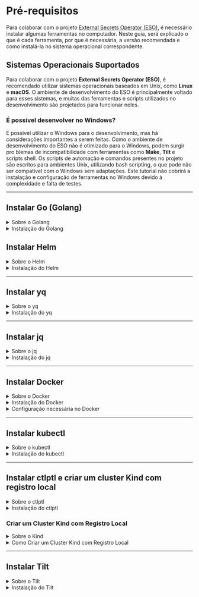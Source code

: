 # Pré-requisitos

Para colaborar com o projeto [External Secrets Operator (ESO)](https://external-secrets.io/latest/), é necessário instalar algumas ferramentas no computador. Neste guia, será explicado o que é cada ferramenta, por que é necessária, a versão recomendada e como instalá-la no sistema operacional correspondente.

## Sistemas Operacionais Suportados

Para colaborar com o projeto **External Secrets Operator (ESO)**, é recomendado utilizar sistemas operacionais baseados em Unix, como **Linux** e **macOS**. O ambiente de desenvolvimento do ESO é principalmente voltado para esses sistemas, e muitas das ferramentas e scripts utilizados no desenvolvimento são projetados para funcionar neles.

### É possível desenvolver no Windows?

É possível utilizar o Windows para o desenvolvimento, mas há considerações importantes a serem feitas. Como o ambiente de desenvolvimento do ESO não é otimizado para o Windows, podem surgir pro   blemas de incompatibilidade com ferramentas como **Make**, **Tilt** e scripts shell. Os scripts de automação e comandos presentes no projeto são escritos para ambientes Unix, utilizando bash scripting, o que pode não ser compatível com o Windows sem adaptações. Este tutorial não cobrirá a instalação e configuração de ferramentas no Windows devido à complexidade e falta de testes.

---

## Instalar Go (Golang)

<details>
  <summary>Sobre o Golang</summary>
  <h3> O que é Go?</h3>
  <p> Go, também conhecido como Golang, é uma linguagem de programação criada pelo Google. É conhecida por ser eficiente, fácil de aprender e excelente para desenvolver aplicativos rápidos e escaláveis.</p>
  <h3> Por que é necessário Go?</h3>
  <p> No projeto <strong>External Secrets Operator</strong>, Go é utilizado para desenvolver partes fundamentais do código. É necessário para compilar, executar e contribuir com o código-fonte do projeto.</p>
</details>

<details>
  <summary>Instalação do Golang</summary>
  <h3> Versão Necessária</h3>
  <p><strong>Versão mínima:</strong> Go 1.20 ou superior.</p>
  <p><strong>Versão recomendada:</strong> Go 1.23.3</p>
  <blockquote> Durante o desenvolvimento deste guia, a versão mais recente do Go é a <strong>1.23.3</strong>, a qual funcionou perfeitamente com o projeto <strong>External Secrets Operator</strong>. Versões anteriores apresentaram falhas nos testes da aplicação. Antes de testar o projeto, verifique sua versão do Go.</blockquote>

  <h3> Como Instalar Go</h3>

  <details>
    <summary>Instalação no Linux</summary>
    <h3>1. Baixar o arquivo de instalação do Go:</h3>
    <p>Acesse o site oficial ou use o comando abaixo:</p>
    <pre><code>wget https://golang.org/dl/go1.23.3.linux-amd64.tar.gz</pre></code>
    <h3>2. Remover instalações anteriores do Go:</h3>
    <pre><code>sudo rm -rf /usr/local/go</pre></code>
    <h3>3. Extrair o novo arquivo do Go para `/usr/local`:</h3>
    <pre><code>sudo tar -C /usr/local -xzf go1.23.3.linux-amd64.tar.gz</pre></code>
    <h3>4. Atualizar o PATH adicionando `/usr/local/go/bin`:</h3>
    <p>Edite o arquivo `~/.profile` ou `/etc/profile` e adicione:</p>
    <pre><code>export PATH=$PATH:/usr/local/go/bin</pre></code>
    <p>Ou execute diretamente no terminal para a sessão atual:</p>
    <pre><code>export PATH=$PATH:/usr/local/go/bin</pre></code>
    <h3>5. Aplicar as alterações do PATH imediatamente:</h3>
    <pre><code>source ~/.profile</pre></code>
    <h3>6. Verificar a instalação do Go e se está na versão suportada:</h3>
    <pre><code>go version</pre></code>
    <blockquote><strong>Nota:</strong> Para Debian/Ubuntu, é possível instalar o Go utilizando o Snap:
    <pre><code>sudo snap install --classic go</pre></code></blockquote>
  </details>

<details>
  <summary>Instalação no macOS</summary>
  <h3>1. Baixar o arquivo de instalação do Go:</h3>
  <a href="https://go.dev/dl/go1.23.3.darwin-arm64.pkg">Apple macOS (ARM64), macOS 11 ou superior</a>
  <a href="https://go.dev/dl/go1.23.3.darwin-amd64.pkg">Apple macOS (Intel), macOS 10.15 ou superior</a>
  <h3>2. Executar o arquivo baixado e seguir as instruções de instalação.</h3>
  <p>O pacote instala a distribuição do Go em `/usr/local/go`. O instalador deve adicionar o diretório `/usr/local/go/bin` à variável de ambiente `PATH`. Pode ser necessário reiniciar qualquer sessão aberta do Terminal para que a alteração entre em vigor.</p>
  <h3>3. Verificar a instalação do Go e se está na versão suportada:</h3>
  <pre><code>go version</pre></code>
</details>

<p>Quaisquer dúvidas ou problemas com a instalação do Go, consulte a <a href="https://go.dev/doc/install">documentação oficial</a>.</p>

</details>

## Instalar Helm

<details>
  <summary>Sobre o Helm</summary>
  <h3>O que é o Helm?</h3>
  <p>O Helm é um gerenciador de pacotes para Kubernetes, a plataforma que automatiza a implantação, escalonamento e gerenciamento de aplicativos em contêineres.</p>
  
  <h3>Por que é necessário o Helm?</h3>
  <p>No projeto <strong>External Secrets Operator</strong>, o Helm é utilizado para simplificar a instalação e gerenciamento de aplicações dentro do Kubernetes, automatizando processos complexos de configuração e implantação.</p>
</details>

<details>
  <summary>Instalação do Helm</summary>
  <h3>Versão Necessária</h3>
  <p><strong>Versão recomendada:</strong> Helm 3 (versão mais recente do Helm 3).</p>
  <h3>Como Instalar o Helm</h3>

  <details>
    <summary>Instalação no Linux</summary>
    <h3>1. Baixar o script de instalação:</h3>
    <pre><code>curl -fsSL -o get_helm.sh https://raw.githubusercontent.com/helm/helm/main/scripts/get-helm-3</code></pre>
    <h3>2. Tornar o script executável:</h3>
    <pre><code>chmod 700 get_helm.sh</code></pre>
    <h3>3. Executar o script de instalação:</h3>
    <pre><code>./get_helm.sh</code></pre>
    <h3>4. Verificar a instalação do Helm:</h3>
    <pre><code>helm version</code></pre>
  </details>

  <details>
    <summary>Instalação no macOS</summary>
    <h3>1. Usando o Homebrew:</h3>
    <pre><code>brew install helm</code></pre>
    <h3>2. Verificar a instalação do Helm:</h3>
    <pre><code>helm version</code></pre>
  </details>

  <p>Para outras opções de instalação e mais detalhes, consulte o <a href="https://helm.sh/docs/intro/install/">guia oficial de instalação do Helm</a>.</p>
</details>

---

## Instalar yq

<details>
  <summary>Sobre o yq</summary>
  <h3>O que é o yq?</h3>
  <p>O yq é uma ferramenta de linha de comando para ler, manipular e escrever arquivos YAML, amplamente utilizados para configurações.</p>
  
  <h3>Por que é necessário o yq?</h3>
  <p>No projeto <strong>External Secrets Operator</strong>, o yq é utilizado para automatizar a edição de arquivos de configuração YAML, facilitando ajustes e implementações.</p>
</details>

<details>
  <summary>Instalação do yq</summary>
  <h3>Versão Necessária</h3>
  <p><strong>Versão recomendada:</strong> yq v4.44.3 ou superior.</p>

  <h3>Como Instalar o yq</h3>

  <details>
    <summary>Instalação no Linux</summary>
    <h3>1. Baixar o binário do yq:</h3>
    <pre><code>wget https://github.com/mikefarah/yq/releases/download/v4.44.3/yq_linux_amd64.tar.gz</code></pre>
    <h3>2. Extrair o arquivo baixado:</h3>
    <pre><code>tar xvf yq_linux_amd64.tar.gz</code></pre>
    <h3>3. Mover o binário para <code>/usr/local/bin</code> e tornar executável:</h3>
    <pre><code>sudo mv yq_linux_amd64 /usr/local/bin/yq</code></pre>
    <pre><code>sudo chmod +x /usr/local/bin/yq</code></pre>
    <h3>4. Verificar a instalação do yq:</h3>
    <pre><code>yq --version</code></pre>
    <blockquote>
      <strong>Alternativa:</strong> Caso encontre problemas, instale via Snap:
      <pre><code>sudo snap install yq</code></pre>
    </blockquote>
  </details>

  <details>
    <summary>Instalação no macOS</summary>
    <h3>1. Usando o Homebrew:</h3>
    <pre><code>brew install yq</code></pre>
    <h3>2. Verificar a instalação do yq:</h3>
    <pre><code>yq --version</code></pre>
  </details>

  <p>Para outras opções de instalação e mais detalhes, consulte o <a href="https://github.com/mikefarah/yq">repositório oficial do yq</a>.</p>
</details>

---

## Instalar jq

<details>
  <summary>Sobre o jq</summary>
  <h3>O que é o jq?</h3>
  <p>O jq é uma ferramenta de linha de comando para processar e manipular dados em formato JSON.</p>
  
  <h3>Por que é necessário o jq?</h3>
  <p>No projeto <strong>External Secrets Operator</strong>, o jq é essencial para trabalhar com dados JSON, permitindo filtrar e transformar informações de forma eficiente.</p>
</details>

<details>
  <summary>Instalação do jq</summary>
  <h3>Versão Necessária</h3>
  <p><strong>Versão recomendada:</strong> jq 1.6 ou superior.</p>

  <h3>Como Instalar o jq</h3>

  <details>
    <summary>Instalação no Linux</summary>
    <h3>1. Para Debian/Ubuntu:</h3>
    <pre><code>sudo apt-get install jq</code></pre>
    <h3>2. Para Fedora:</h3>
    <pre><code>sudo dnf install jq</code></pre>
    <h3>3. Verificar a instalação do jq:</h3>
    <pre><code>jq --version</code></pre>
  </details>

  <details>
    <summary>Instalação no macOS</summary>
    <h3>1. Usando o Homebrew:</h3>
    <pre><code>brew install jq</code></pre>
    <h3>2. Verificar a instalação do jq:</h3>
    <pre><code>jq --version</code></pre>
  </details>

  <p>Para outras opções de instalação e mais detalhes, consulte o <a href="https://stedolan.github.io/jq/">site oficial do jq</a>.</p>
</details>


---

## Instalar Docker

<details>
  <summary>Sobre o Docker</summary>
  <h3>O que é o Docker?</h3>
  <p>O Docker é uma plataforma que permite criar, implantar e executar aplicativos em contêineres. Os contêineres permitem empacotar uma aplicação com todas as suas dependências em uma unidade padrão para desenvolvimento e implantação.</p>
  
  <h3>Por que é necessário o Docker?</h3>
  <p>No projeto <strong>External Secrets Operator</strong>, o Docker é usado para criar imagens de contêineres e executar serviços em ambientes isolados. É essencial para o desenvolvimento, teste e implantação da aplicação dentro de um ambiente Kubernetes.</p>
</details>

<details>
  <summary>Instalação do Docker</summary>
  <h3>Como Instalar o Docker</h3>

  <details>
    <summary>Instalação no Linux</summary>
    <h3>1. Atualizar os pacotes existentes:</h3>
    <pre><code>sudo apt-get update</code></pre>
    <h3>2. Instalar pacotes necessários:</h3>
    <code>sudo apt-get install \
                ca-certificates \
                curl \
                gnupg \
                lsb-release</code>
    <h3>3. Adicionar a chave GPG oficial do Docker:</h3>
    <pre><code>curl -fsSL https://download.docker.com/linux/ubuntu/gpg | sudo gpg --dearmor -o /usr/share/keyrings/docker-archive-keyring.gpg</code></pre>
    <h3>4. Adicionar o repositório do Docker:</h3>
    <pre><code>echo \
"deb [arch=$(dpkg --print-architecture) signed-by=/usr/share/keyrings/docker-archive-keyring.gpg] \
https://download.docker.com/linux/ubuntu \
$(lsb_release -cs) stable" | sudo tee /etc/apt/sources.list.d/docker.list > /dev/null
</code></pre>
    <h3>5. Instalar o Docker Engine:</h3>
    <pre><code>sudo apt-get update
sudo apt-get install docker-ce docker-ce-cli containerd.io</code></pre>
    <h3>6. Verificar a instalação do Docker:</h3>
    <pre><code>sudo docker run hello-world</code></pre>
  </details>

  <details>
    <summary>Instalação no macOS</summary>
    <h3>1. Baixar o Docker Desktop para macOS:</h3>
    <p>Acesse o site oficial e baixe o Docker Desktop:</p>
    <ul>
      <li><a href="https://desktop.docker.com/mac/stable/amd64/Docker.dmg">Docker Desktop para Mac com Intel Chip</a></li>
      <li><a href="https://desktop.docker.com/mac/stable/arm64/Docker.dmg">Docker Desktop para Mac com Apple Chip (M1)</a></li>
    </ul>
    <h3>2. Instalar o Docker Desktop:</h3>
    <ol>
      <li>Abra o arquivo <code>Docker.dmg</code>.</li>
      <li>Arraste o ícone do Docker para a pasta <code>Applications</code>.</li>
      <li>Inicie o Docker Desktop a partir da pasta <code>Applications</code>.</li>
    </ol>
    <h3>3. Verificar a instalação do Docker:</h3>
    <pre><code>docker --version</code></pre>
  </details>

  <p>Para outras opções de instalação e mais detalhes, consulte a <a href="https://docs.docker.com/get-docker/">documentação oficial do Docker</a>.</p>
</details>

<details>
  <summary>Configuração necessária no Docker</summary>
  <h3>Configurar Docker para Uso sem Root</h3>
  <p>Por padrão, o Docker requer privilégios de superusuário (root) para executar. Para facilitar o uso, é recomendado adicionar o usuário atual ao grupo <code>docker</code> para executar comandos sem <code>sudo</code>.</p>

  <details>
    <summary>Passos para configurar o Docker sem root no Linux</summary>
    <h3>1. Criar o grupo docker (se não existir):</h3>
    <pre><code>sudo groupadd docker</code></pre>
    <h3>2. Adicionar o usuário atual ao grupo docker:</h3>
    <pre><code>sudo usermod -aG docker $USER</code></pre>
    <h3>3. Aplicar as alterações de grupo sem fazer logout:</h3>
    <pre><code>newgrp docker</code></pre>
    <h3>4. Verificar se é possível executar o Docker sem sudo:</h3>
    <pre><code>docker run hello-world</code></pre>
    <p>Se o comando funcionar sem erros, a configuração foi bem-sucedida.</p>
  </details>
</details>

---

## Instalar kubectl

<details>
  <summary>Sobre o kubectl</summary>
  <h3>O que é o kubectl?</h3>
  <p>O <strong>kubectl</strong> é a ferramenta de linha de comando para gerenciar clusters Kubernetes. Permite executar comandos no cluster, gerenciar recursos e depurar aplicações.</p>
  <h3>Por que é necessário o kubectl?</h3>
  <p>No projeto <strong>External Secrets Operator</strong>, o kubectl é usado para interagir com o cluster Kubernetes local ou remoto, aplicar configurações e verificar o estado dos recursos implantados.</p>
</details>

<details>
  <summary>Instalação do kubectl</summary>
  <h3>Versão Necessária</h3>
  <p><strong>Versão compatível com a versão do Kubernetes instalada (geralmente a versão estável mais recente).</strong></p>
  <h3>Como Instalar o kubectl</h3>
  <details>
    <summary>Instalação no Linux</summary>
    <h3>1. Baixar a versão mais recente do kubectl:</h3>
    <pre><code>curl -LO "https://dl.k8s.io/release/$(curl -L -s https://dl.k8s.io/release/stable.txt)/bin/linux/amd64/kubectl"</code></pre>
    <h3>2. Tornar o binário executável:</h3>
    <pre><code>chmod +x kubectl</code></pre>
    <h3>3. Mover o binário para o PATH:</h3>
    <pre><code>sudo mv kubectl /usr/local/bin/</code></pre>
    <h3>4. Verificar a instalação do kubectl:</h3>
    <pre><code>kubectl version --client</code></pre>
  </details>

  <details>
    <summary>Instalação no macOS</summary>
    <h3>1. Usando o Homebrew:</h3>
    <pre><code>brew install kubectl</code></pre>
    <h3>2. Verificar a instalação do kubectl:</h3>
    <pre><code>kubectl version --client</code></pre>
  </details>

  <p>Para outras opções de instalação e mais detalhes, consulte a <a href="https://kubernetes.io/docs/tasks/tools/">documentação oficial do kubectl</a>.</p>
</details>

---

## Instalar ctlptl e criar um cluster Kind com registro local

<details>
  <summary>Sobre o ctlptl</summary>
  <h3>O que é o ctlptl?</h3>
  <p>O <strong>ctlptl</strong> (Control Plane Tool) é uma ferramenta para gerenciar clusters locais de desenvolvimento Kubernetes. Ele facilita a criação e gerenciamento de clusters como o <strong>Kind</strong> (Kubernetes in Docker) e a configuração de registros locais de contêiner.</p>
  <h3>Por que é necessário o ctlptl?</h3>
  <p>No projeto <strong>External Secrets Operator</strong>, o ctlptl é usado para criar e gerenciar um cluster Kubernetes local usando o Kind, além de configurar um registro local de contêiner para armazenar imagens Docker durante o desenvolvimento.</p>
</details>

<details>
  <summary>Instalação do ctlptl</summary>
  <h3>Versão Necessária</h3>
  <p><strong>Versão mais recente disponível do ctlptl.</strong></p>

  <h3>Como Instalar o ctlptl</h3>

 <details>
  <summary>Instalação no Linux</summary>
  <h3>1. Instalar o ctlptl via Go:</h3>
  <p>Certifique-se de que o Go está instalado no seu sistema. Se não estiver, siga as instruções no <a href="https://go.dev/doc/install">site oficial do Go</a>.</p>
  <pre><code>
go install github.com/tilt-dev/ctlptl/cmd/ctlptl@latest
  </code></pre>

  <h3>2. Adicionar o diretório <code>$GOPATH/bin</code> ao PATH (se necessário):</h3>
  <pre><code>
export PATH=$PATH:$(go env GOPATH)/bin
  </code></pre>
  
  <h3>3. Verificar a instalação do ctlptl:</h3>
  <pre><code>
ctlptl version
  </code></pre>
</details>

<details>
  <summary>Instalação Manual</summary>
  <h3>1. Baixar o binário do ctlptl:</h3>
  <p>Substitua <code>vX.Y.Z</code> pela versão desejada. Consulte a <a href="https://github.com/tilt-dev/ctlptl/releases">página de releases</a> para verificar a versão mais recente.</p>
  <pre><code>
wget https://github.com/tilt-dev/ctlptl/releases/download/vX.Y.Z/ctlptl.vX.Y.Z.linux.x86_64.tar.gz
  </code></pre>
  
  <h3>2. Extrair o arquivo baixado:</h3>
  <pre><code>
tar -xzf ctlptl.vX.Y.Z.linux.x86_64.tar.gz
  </code></pre>
  
  <h3>3. Mover o binário para <code>/usr/local/bin</code>:</h3>
  <pre><code>
sudo mv ctlptl /usr/local/bin/
sudo chmod +x /usr/local/bin/ctlptl
  </code></pre>
  
  <h3>4. Verificar a instalação do ctlptl:</h3>
  <pre><code>
ctlptl version
  </code></pre>
</details>

  <details>
    <summary>Instalação no macOS</summary>
    <h3>1. Usando o Homebrew:</h3>
    <pre><code>brew install tilt-dev/tap/ctlptl</code></pre>
    <h3>2. Verificar a instalação do ctlptl:</h3>
    <pre><code>ctlptl version</code></pre>
  </details>
</details>

<h3>Criar um Cluster Kind com Registro Local</h3>

<details>
  <summary>Sobre o Kind</summary>
  <p>O <strong>Kind</strong> (Kubernetes in Docker) é uma ferramenta para executar clusters Kubernetes locais usando contêineres Docker como nós do cluster.</p>
</details>

<details>
  <summary>Como Criar um Cluster Kind com Registro Local</summary>
  <h3>1. Criar um registro local de contêiner:</h3>
  <pre><code>docker run -d --restart=always -p "5000:5000" --name kind-registry registry:2</code></pre>
  <h3>2. Criar um cluster Kind usando o ctlptl e conectá-lo ao registro local:</h3>
  <pre><code>ctlptl create cluster kind --registry=kind-registry</code></pre>
  <p>Isso criará um cluster Kind configurado para usar o registro local em <code>localhost:5000</code>.</p>
  <h3>3. Verificar se o cluster está funcionando:</h3>
  <pre><code>kubectl cluster-info --context kind-kind</code></pre>
  <h3>4. Listar os clusters gerenciados pelo ctlptl:</h3>
  <pre><code>ctlptl get clusters</code></pre>
</details>

---

## Instalar Tilt

<details>
  <summary>Sobre o Tilt</summary>
  <h3>O que é o Tilt?</h3>
  <p>O Tilt é uma ferramenta que agiliza o desenvolvimento em ambientes Kubernetes. Automatiza a construção, implantação e monitoramento do código, permitindo um ciclo de desenvolvimento mais rápido.</p>
  <h3>Por que é necessário o Tilt?</h3>
  <p>No projeto <strong>External Secrets Operator</strong>, o Tilt é utilizado para desenvolver e testar alterações no código de forma eficiente, refletindo mudanças quase instantaneamente no ambiente Kubernetes local.</p>
</details>

<details>
  <summary>Instalação do Tilt</summary>
  <h3>Versão Necessária</h3>
  <ul>
    <li><strong>Pré-requisitos:</strong> Instalar o Docker, kubectl, Kind e ctlptl.</li>
    <li><strong>Versão recomendada:</strong> Versão mais recente disponível.</li>
  </ul>

  <h3>Como Instalar o Tilt</h3>

  <details>
    <summary>Instalação no Linux</summary>
    <h3>1. Baixar e executar o script de instalação:</h3>
    <pre><code>curl -fsSL https://raw.githubusercontent.com/tilt-dev/tilt/master/scripts/install.sh | bash</code></pre>
    <h3>2. Verificar a instalação do Tilt:</h3>
    <pre><code>tilt version</code></pre>
  </details>

  <details>
    <summary>Instalação no macOS</summary>
    <h3>1. Usando o Homebrew:</h3>
    <pre><code>brew install tilt-dev/tap/tilt</code></pre>
    <h3>2. Verificar a instalação do Tilt:</h3>
    <pre><code>tilt version</code></pre>
  </details>

  <p>Para outras opções de instalação e mais detalhes, consulte o <a href="https://docs.tilt.dev/install.html">guia oficial de instalação do Tilt</a>.</p>
</details>